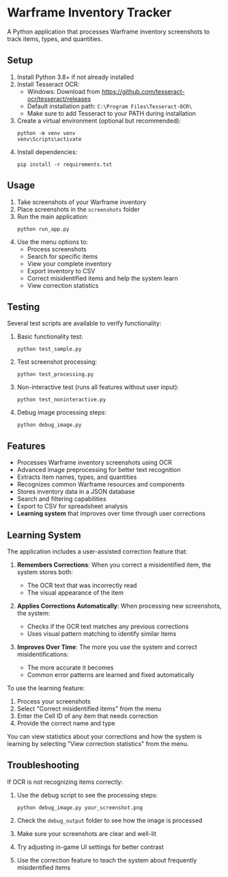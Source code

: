 # Warframe Inventory Tracker

A Python application that processes Warframe inventory screenshots to track items, types, and quantities.

## Setup

1. Install Python 3.8+ if not already installed
2. Install Tesseract OCR:
   - Windows: Download from https://github.com/tesseract-ocr/tesseract/releases
   - Default installation path: `C:\Program Files\Tesseract-OCR\`
   - Make sure to add Tesseract to your PATH during installation
3. Create a virtual environment (optional but recommended):
   ```
   python -m venv venv
   venv\Scripts\activate
   ```
4. Install dependencies:
   ```
   pip install -r requirements.txt
   ```

## Usage

1. Take screenshots of your Warframe inventory
2. Place screenshots in the `screenshots` folder
3. Run the main application:
   ```
   python run_app.py
   ```
4. Use the menu options to:
   - Process screenshots
   - Search for specific items
   - View your complete inventory
   - Export inventory to CSV
   - Correct misidentified items and help the system learn
   - View correction statistics

## Testing

Several test scripts are available to verify functionality:

1. Basic functionality test:
   ```
   python test_sample.py
   ```

2. Test screenshot processing:
   ```
   python test_processing.py
   ```

3. Non-interactive test (runs all features without user input):
   ```
   python test_noninteractive.py
   ```

4. Debug image processing steps:
   ```
   python debug_image.py
   ```

## Features

- Processes Warframe inventory screenshots using OCR
- Advanced image preprocessing for better text recognition
- Extracts item names, types, and quantities
- Recognizes common Warframe resources and components
- Stores inventory data in a JSON database
- Search and filtering capabilities
- Export to CSV for spreadsheet analysis
- **Learning system** that improves over time through user corrections

## Learning System

The application includes a user-assisted correction feature that:

1. **Remembers Corrections**: When you correct a misidentified item, the system stores both:
   - The OCR text that was incorrectly read
   - The visual appearance of the item

2. **Applies Corrections Automatically**: When processing new screenshots, the system:
   - Checks if the OCR text matches any previous corrections
   - Uses visual pattern matching to identify similar items

3. **Improves Over Time**: The more you use the system and correct misidentifications:
   - The more accurate it becomes
   - Common error patterns are learned and fixed automatically

To use the learning feature:
1. Process your screenshots
2. Select "Correct misidentified items" from the menu
3. Enter the Cell ID of any item that needs correction
4. Provide the correct name and type

You can view statistics about your corrections and how the system is learning by selecting "View correction statistics" from the menu.

## Troubleshooting

If OCR is not recognizing items correctly:

1. Use the debug script to see the processing steps:
   ```
   python debug_image.py your_screenshot.png
   ```

2. Check the `debug_output` folder to see how the image is processed

3. Make sure your screenshots are clear and well-lit

4. Try adjusting in-game UI settings for better contrast

5. Use the correction feature to teach the system about frequently misidentified items
